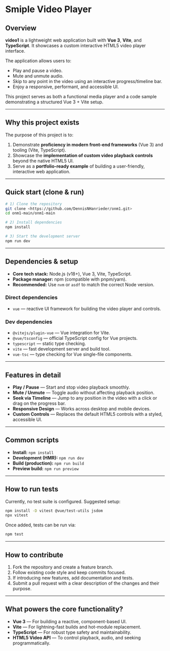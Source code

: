 # Smiple Video Player

## Overview  
**video1** is a lightweight web application built with **Vue 3**, **Vite**, and **TypeScript**. It showcases a custom interactive HTML5 video player interface.

The application allows users to:  
- Play and pause a video.  
- Mute and unmute audio.  
- Skip to any point in the video using an interactive progress/timeline bar.  
- Enjoy a responsive, performant, and accessible UI.

This project serves as both a functional media player and a code sample demonstrating a structured Vue 3 + Vite setup.

---

## Why this project exists  
The purpose of this project is to:  
1. Demonstrate **proficiency in modern front-end frameworks** (Vue 3) and tooling (Vite, TypeScript).  
2. Showcase the **implementation of custom video playback controls** beyond the native HTML5 UI.  
3. Serve as a **portfolio-ready example** of building a user-friendly, interactive web application.

---

## Quick start (clone & run)  
```bash
# 1) Clone the repository
git clone <https://github.com/DennisNHanrieder/onm1.git>
cd onm1-main/onm1-main

# 2) Install dependencies
npm install

# 3) Start the development server
npm run dev
```

---

## Dependencies & setup  
- **Core tech stack:** Node.js (v18+), Vue 3, Vite, TypeScript.  
- **Package manager:** npm (compatible with pnpm/yarn).  
- **Recommended:** Use `nvm` or `asdf` to match the correct Node version.

### Direct dependencies  
- `vue` — reactive UI framework for building the video player and controls.

### Dev dependencies  
- `@vitejs/plugin-vue` — Vue integration for Vite.  
- `@vue/tsconfig` — official TypeScript config for Vue projects.  
- `typescript` — static type checking.  
- `vite` — fast development server and build tool.  
- `vue-tsc` — type checking for Vue single-file components.

---

## Features in detail  
- **Play / Pause** — Start and stop video playback smoothly.  
- **Mute / Unmute** — Toggle audio without affecting playback position.  
- **Seek via Timeline** — Jump to any position in the video with a click or drag on the progress bar.  
- **Responsive Design** — Works across desktop and mobile devices.  
- **Custom Controls** — Replaces the default HTML5 controls with a styled, accessible UI.

---

## Common scripts  
- **Install:** `npm install`  
- **Development (HMR):** `npm run dev`  
- **Build (production):** `npm run build`  
- **Preview build:** `npm run preview`  

---

## How to run tests  
Currently, no test suite is configured. Suggested setup:  
```bash
npm install -D vitest @vue/test-utils jsdom
npx vitest
```
Once added, tests can be run via:
```bash
npm test
```

---

## How to contribute  
1. Fork the repository and create a feature branch.  
2. Follow existing code style and keep commits focused.  
3. If introducing new features, add documentation and tests.  
4. Submit a pull request with a clear description of the changes and their purpose.

---

## What powers the core functionality?  
- **Vue 3** — For building a reactive, component-based UI.  
- **Vite** — For lightning-fast builds and hot-module replacement.  
- **TypeScript** — For robust type safety and maintainability.  
- **HTML5 Video API** — To control playback, audio, and seeking programmatically.
